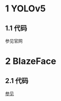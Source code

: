 # 1 YOLOv5
## 1.1 代码
参见官网
# 2 BlazeFace
## 2.1 代码
[参见](https://colab.research.google.com/github/googlesamples/mediapipe/blob/main/examples/face_detector/python/face_detector.ipynb#scrollTo=tzXuqyIBlXer)
